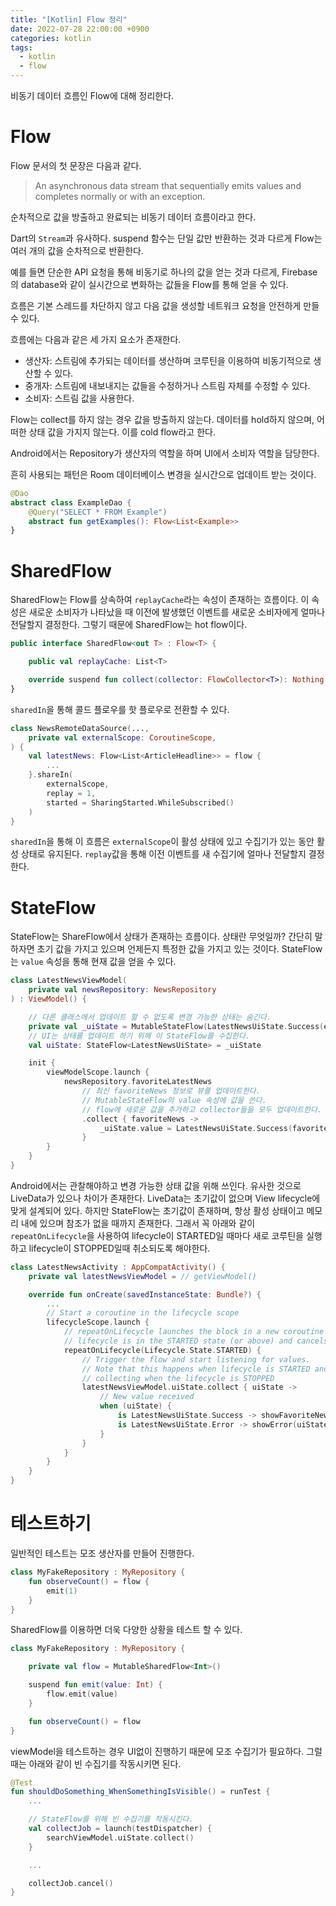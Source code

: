 ```yaml
---
title: "[Kotlin] Flow 정리"
date: 2022-07-28 22:00:00 +0900
categories: kotlin
tags:
  - kotlin
  - flow
---
```


비동기 데이터 흐름인 Flow에 대해 정리한다.

# Flow

Flow 문서의 첫 문장은 다음과 같다.

> An asynchronous data stream that sequentially emits values and completes normally or with an exception.

순차적으로 값을 방출하고 완료되는 비동기 데이터 흐름이라고 한다.

Dart의 `Stream`과 유사하다. suspend 함수는 단일 값만 반환하는 것과 다르게 Flow는 여러 개의 값을 순차적으로 반환한다.

예를 들면 단순한 API 요청을 통해 비동기로 하나의 값을 얻는 것과 다르게, Firebase의 database와 같이 실시간으로 변화하는 값들을 Flow를 통해 얻을 수 있다.

흐름은 기본 스레드를 차단하지 않고 다음 값을 생성할 네트워크 요청을 안전하게 만들 수 있다.

흐름에는 다음과 같은 세 가지 요소가 존재한다.

- 생산자: 스트림에 추가되는 데이터를 생산하며 코루틴을 이용하여 비동기적으로 생산할 수 있다.
- 중개자: 스트림에 내보내지는 값들을 수정하거나 스트림 자체를 수정할 수 있다.
- 소비자: 스트림 값을 사용한다.

Flow는 collect를 하지 않는 경우 값을 방출하지 않는다. 데이터를 hold하지 않으며, 어떠한 상태 값을 가지지 않는다. 이를 cold flow라고 한다.

Android에서는 Repository가 생산자의 역할을 하며 UI에서 소비자 역할을 담당한다.

흔히 사용되는 패턴은 Room 데이터베이스 변경을 실시간으로 업데이트 받는 것이다.

```kotlin
@Dao
abstract class ExampleDao {
    @Query("SELECT * FROM Example")
    abstract fun getExamples(): Flow<List<Example>>
}
```

# SharedFlow

SharedFlow는 Flow를 상속하여 `replayCache`라는 속성이 존재하는 흐름이다. 이 속성은 새로운 소비자가 나타났을 때 이전에 발생했던 이벤트를 새로운 소비자에게 얼마나 전달할지 결정한다. 그렇기 때문에 SharedFlow는 hot flow이다.

```kotlin
public interface SharedFlow<out T> : Flow<T> {

    public val replayCache: List<T>

    override suspend fun collect(collector: FlowCollector<T>): Nothing
}
```

`sharedIn`을 통해 콜드 플로우를 핫 플로우로 전환할 수 있다.

```kotlin
class NewsRemoteDataSource(...,
    private val externalScope: CoroutineScope,
) {
    val latestNews: Flow<List<ArticleHeadline>> = flow {
        ...
    }.shareIn(
        externalScope,
        replay = 1,
        started = SharingStarted.WhileSubscribed()
    )
}
```

`sharedIn`을 통해 이 흐름은 `externalScope`이 활성 상태에 있고 수집기가 있는 동안 활성 상태로 유지된다. `replay`값을 통해 이전 이벤트를 새 수집기에 얼마나 전달할지 결정한다.

# StateFlow

StateFlow는 ShareFlow에서 상태가 존재하는 흐름이다. 상태란 무엇일까? 간단히 말하자면 초기 값을 가지고 있으며 언제든지 특정한 값을 가지고 있는 것이다. StateFlow는 `value` 속성을 통해 현재 값을 얻을 수 있다.

```kotlin
class LatestNewsViewModel(
    private val newsRepository: NewsRepository
) : ViewModel() {

    // 다른 클래스에서 업데이트 할 수 없도록 변경 가능한 상태는 숨긴다.
    private val _uiState = MutableStateFlow(LatestNewsUiState.Success(emptyList()))
    // UI는 상태를 업데이트 하기 위해 이 StateFlow를 수집한다.
    val uiState: StateFlow<LatestNewsUiState> = _uiState

    init {
        viewModelScope.launch {
            newsRepository.favoriteLatestNews
                // 최신 favoriteNews 정보로 뷰를 업데이트한다.
                // MutableStateFlow의 value 속성에 값을 쓴다.
                // flow에 새로운 값을 추가하고 collector들을 모두 업데이트한다.
                .collect { favoriteNews ->
                    _uiState.value = LatestNewsUiState.Success(favoriteNews)
                }
        }
    }
}
```

Android에서는 관찰해야하고 변경 가능한 상태 값을 위해 쓰인다. 유사한 것으로 LiveData가 있으나 차이가 존재한다. LiveData는 초기값이 없으며 View lifecycle에 맞게 설계되어 있다. 하지만 StateFlow는 초기값이 존재하며, 항상 활성 상태이고 메모리 내에 있으며 참조가 없을 때까지 존재한다. 그래서 꼭 아래와 같이 `repeatOnLifecycle`을 사용하여 lifecycle이 STARTED일 때마다 새로 코루틴을 실행하고 lifecycle이 STOPPED일때 취소되도록 해야한다.

```kotlin
class LatestNewsActivity : AppCompatActivity() {
    private val latestNewsViewModel = // getViewModel()

    override fun onCreate(savedInstanceState: Bundle?) {
        ...
        // Start a coroutine in the lifecycle scope
        lifecycleScope.launch {
            // repeatOnLifecycle launches the block in a new coroutine every time the
            // lifecycle is in the STARTED state (or above) and cancels it when it's STOPPED.
            repeatOnLifecycle(Lifecycle.State.STARTED) {
                // Trigger the flow and start listening for values.
                // Note that this happens when lifecycle is STARTED and stops
                // collecting when the lifecycle is STOPPED
                latestNewsViewModel.uiState.collect { uiState ->
                    // New value received
                    when (uiState) {
                        is LatestNewsUiState.Success -> showFavoriteNews(uiState.news)
                        is LatestNewsUiState.Error -> showError(uiState.exception)
                    }
                }
            }
        }
    }
}
```

# 테스트하기

일반적인 테스트는 모조 생산자를 만들어 진행한다.

```kotlin
class MyFakeRepository : MyRepository {
    fun observeCount() = flow {
        emit(1)
    }
}
```

SharedFlow를 이용하면 더욱 다양한 상황을 테스트 할 수 있다.

```kotlin
class MyFakeRepository : MyRepository {

    private val flow = MutableSharedFlow<Int>()

    suspend fun emit(value: Int) {
        flow.emit(value)
    }

    fun observeCount() = flow
}
```

viewModel을 테스트하는 경우 UI없이 진행하기 때문에 모조 수집기가 필요하다. 그럴때는 아래와 같이 빈 수집기를 작동시키면 된다.

```kotlin
@Test
fun shouldDoSomething_WhenSomethingIsVisible() = runTest {
    ...

    // StateFlow를 위해 빈 수집기를 작동시킨다.
    val collectJob = launch(testDispatcher) {
        searchViewModel.uiState.collect()
    }

    ...

    collectJob.cancel()
}
```
